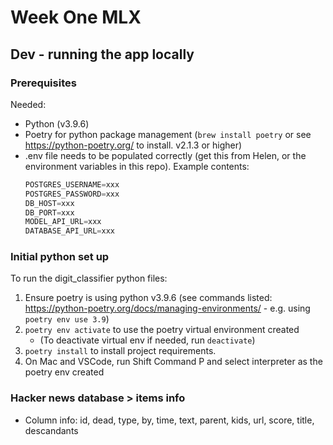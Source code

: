 # Week One MLX

## Dev - running the app locally

### Prerequisites
Needed:
- Python (v3.9.6)
- Poetry for python package management (`brew install poetry` or see https://python-poetry.org/ to install. v2.1.3 or higher)
- .env file needs to be populated correctly (get this from Helen, or the environment variables in this repo). Example contents:
    ```python
    POSTGRES_USERNAME=xxx
    POSTGRES_PASSWORD=xxx
    DB_HOST=xxx
    DB_PORT=xxx
    MODEL_API_URL=xxx
    DATABASE_API_URL=xxx
    ```

### Initial python set up
To run the digit_classifier python files:
1. Ensure poetry is using python v3.9.6 (see commands listed: https://python-poetry.org/docs/managing-environments/ - e.g. using `poetry env use 3.9`)
2. `poetry env activate` to use the poetry virtual environment created
    - (To deactivate virtual env if needed, run `deactivate`)
3. `poetry install` to install project requirements.
4. On Mac and VSCode, run Shift Command P and select interpreter as the poetry env created

### Hacker news database > items info
- Column info: id, dead, type, by, time, text, parent, kids, url, score, title, descandants 